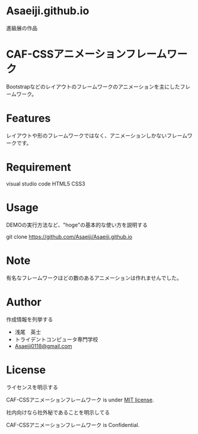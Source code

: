 # Asaeiji.github.io
 進級展の作品
# CAF-CSSアニメーションフレームワーク

Bootstrapなどのレイアウトのフレームワークのアニメーションを主にしたフレームワーク。

# Features

レイアウトや形のフレームワークではなく、アニメーションしかないフレームワークです。

# Requirement

visual studio code
HTML5
CSS3

# Usage

DEMOの実行方法など、"hoge"の基本的な使い方を説明する


git clone https://github.com/Asaeiji/Asaeiji.github.io


# Note

有名なフレームワークほどの数のあるアニメーションは作れませんでした。

# Author

作成情報を列挙する

* 浅尾　英士
* トライデントコンピュータ専門学校
* Asaeiji0118@gmail.com

# License
ライセンスを明示する

CAF-CSSアニメーションフレームワーク is under [MIT license](https://en.wikipedia.org/wiki/MIT_License).

社内向けなら社外秘であることを明示してる

CAF-CSSアニメーションフレームワーク is Confidential.
